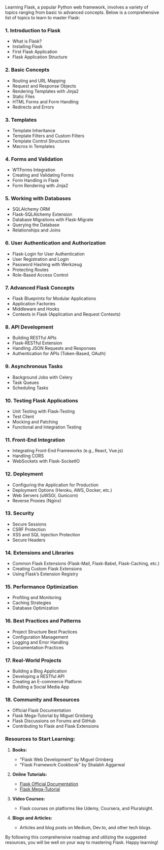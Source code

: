 Learning Flask, a popular Python web framework, involves a variety of topics ranging from basic to advanced concepts. Below is a comprehensive list of topics to learn to master Flask:

### 1. **Introduction to Flask**
   - What is Flask?
   - Installing Flask
   - First Flask Application
   - Flask Application Structure

### 2. **Basic Concepts**
   - Routing and URL Mapping
   - Request and Response Objects
   - Rendering Templates with Jinja2
   - Static Files
   - HTML Forms and Form Handling
   - Redirects and Errors

### 3. **Templates**
   - Template Inheritance
   - Template Filters and Custom Filters
   - Template Control Structures
   - Macros in Templates

### 4. **Forms and Validation**
   - WTForms Integration
   - Creating and Validating Forms
   - Form Handling in Flask
   - Form Rendering with Jinja2

### 5. **Working with Databases**
   - SQLAlchemy ORM
   - Flask-SQLAlchemy Extension
   - Database Migrations with Flask-Migrate
   - Querying the Database
   - Relationships and Joins

### 6. **User Authentication and Authorization**
   - Flask-Login for User Authentication
   - User Registration and Login
   - Password Hashing with Werkzeug
   - Protecting Routes
   - Role-Based Access Control

### 7. **Advanced Flask Concepts**
   - Flask Blueprints for Modular Applications
   - Application Factories
   - Middleware and Hooks
   - Contexts in Flask (Application and Request Contexts)

### 8. **API Development**
   - Building RESTful APIs
   - Flask-RESTful Extension
   - Handling JSON Requests and Responses
   - Authentication for APIs (Token-Based, OAuth)

### 9. **Asynchronous Tasks**
   - Background Jobs with Celery
   - Task Queues
   - Scheduling Tasks

### 10. **Testing Flask Applications**
   - Unit Testing with Flask-Testing
   - Test Client
   - Mocking and Patching
   - Functional and Integration Testing

### 11. **Front-End Integration**
   - Integrating Front-End Frameworks (e.g., React, Vue.js)
   - Handling CORS
   - WebSockets with Flask-SocketIO

### 12. **Deployment**
   - Configuring the Application for Production
   - Deployment Options (Heroku, AWS, Docker, etc.)
   - Web Servers (uWSGI, Gunicorn)
   - Reverse Proxies (Nginx)

### 13. **Security**
   - Secure Sessions
   - CSRF Protection
   - XSS and SQL Injection Protection
   - Secure Headers

### 14. **Extensions and Libraries**
   - Common Flask Extensions (Flask-Mail, Flask-Babel, Flask-Caching, etc.)
   - Creating Custom Flask Extensions
   - Using Flask’s Extension Registry

### 15. **Performance Optimization**
   - Profiling and Monitoring
   - Caching Strategies
   - Database Optimization

### 16. **Best Practices and Patterns**
   - Project Structure Best Practices
   - Configuration Management
   - Logging and Error Handling
   - Documentation Practices

### 17. **Real-World Projects**
   - Building a Blog Application
   - Developing a RESTful API
   - Creating an E-commerce Platform
   - Building a Social Media App

### 18. **Community and Resources**
   - Official Flask Documentation
   - Flask Mega-Tutorial by Miguel Grinberg
   - Flask Discussions on Forums and GitHub
   - Contributing to Flask and Flask Extensions

### Resources to Start Learning:

1. **Books:**
   - "Flask Web Development" by Miguel Grinberg
   - "Flask Framework Cookbook" by Shalabh Aggarwal

2. **Online Tutorials:**
   - [Flask Official Documentation](https://flask.palletsprojects.com/)
   - [Flask Mega-Tutorial](https://blog.miguelgrinberg.com/post/the-flask-mega-tutorial-part-i-hello-world)

3. **Video Courses:**
   - Flask courses on platforms like Udemy, Coursera, and Pluralsight.

4. **Blogs and Articles:**
   - Articles and blog posts on Medium, Dev.to, and other tech blogs.

By following this comprehensive roadmap and utilizing the suggested resources, you will be well on your way to mastering Flask. Happy learning!
